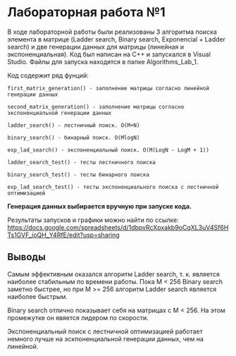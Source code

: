 # Лабораторная работа №1
В ходе лабораторной работы были реализованы 3 алгоритма поиска элемента в матрице (Ladder search, Binary search, Exponencial + Ladder search) и две генерации данных для матрицы (линейная и экспоненциальная). Код был написан на С++ и запускался в Visual Studio. Файлы для запуска находятся в папке Algorithms_Lab_1.

Код содержит ряд фунций:
~~~
first_matrix_generation() - заполнение матрицы согласно линейной генерации данных

second_matrix_generation() - заполнение матрицы согласно экспоненциальной генерации данных 

ladder_search() - лестничный поиск. O(M+N)

binary_search() - бинарный поиск. O(MlogN)

exp_lad_search() - экспоненциальный поиск. O(M(LogN - LogM + 1))

ladder_search_test() - тесты лестничного поиска

binary_search_test() - тесты бинарного поиска

exp_lad_search_test() - тесты экспоненциального поиска с лестничной оптимизацией
~~~
**Генерация данных выбирается вручную при запуске кода.**

Результаты запусков и графики можно найти по ссылке: https://docs.google.com/spreadsheets/d/1dbpvRcXpxakb9oCqXL3uV4Sf6HTs1GVF_ioQH_Y4RfE/edit?usp=sharing

## Выводы
Самым эффективным оказался алгоритм Ladder search, т. к. является наиболее стабильным по времени работы. Пока М < 256 Binary search заметно быстрее, но при М >= 256 алгоритм Ladder search является наиболее быстрым.

Binary search отлично показывает себя на матрицах с M < 256. На этом промежутке он явяется лидером по скорости.

Экспоненциальный поиск с лестничной оптимизацией работает немного лучше на эскпоненциальной генерации данных, чем на линейной.
